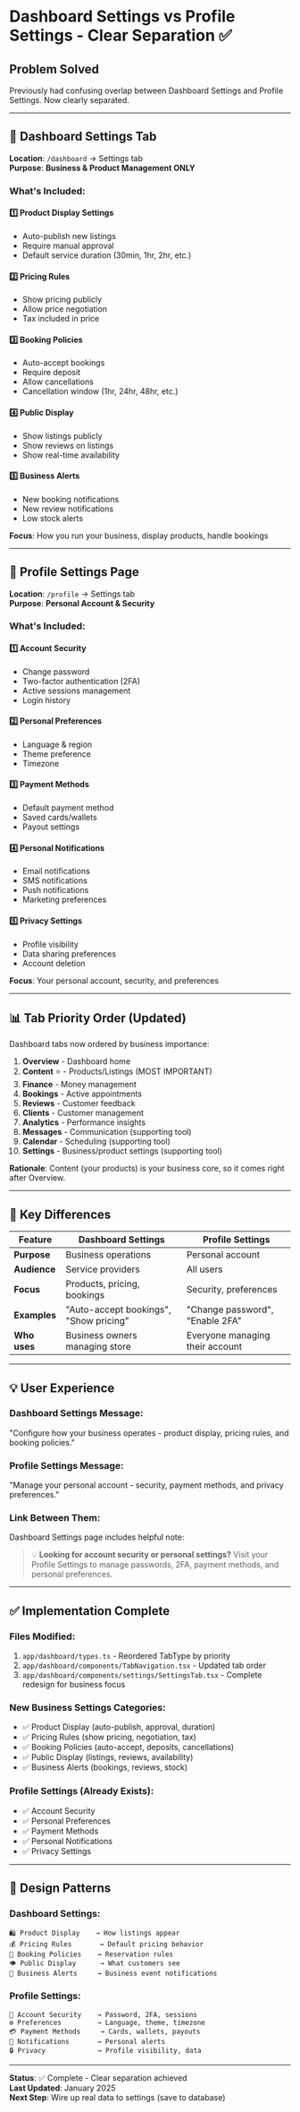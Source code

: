 # Dashboard Settings vs Profile Settings - Clear Separation ✅

## Problem Solved
Previously had confusing overlap between Dashboard Settings and Profile Settings. Now clearly separated.

---

## 🎯 Dashboard Settings Tab
**Location**: `/dashboard` → Settings tab  
**Purpose**: **Business & Product Management ONLY**

### What's Included:

#### 1️⃣ Product Display Settings
- Auto-publish new listings
- Require manual approval
- Default service duration (30min, 1hr, 2hr, etc.)

#### 2️⃣ Pricing Rules
- Show pricing publicly
- Allow price negotiation
- Tax included in price

#### 3️⃣ Booking Policies
- Auto-accept bookings
- Require deposit
- Allow cancellations
- Cancellation window (1hr, 24hr, 48hr, etc.)

#### 4️⃣ Public Display
- Show listings publicly
- Show reviews on listings
- Show real-time availability

#### 5️⃣ Business Alerts
- New booking notifications
- New review notifications
- Low stock alerts

**Focus**: How you run your business, display products, handle bookings

---

## 👤 Profile Settings Page
**Location**: `/profile` → Settings tab  
**Purpose**: **Personal Account & Security**

### What's Included:

#### 1️⃣ Account Security
- Change password
- Two-factor authentication (2FA)
- Active sessions management
- Login history

#### 2️⃣ Personal Preferences
- Language & region
- Theme preference
- Timezone

#### 3️⃣ Payment Methods
- Default payment method
- Saved cards/wallets
- Payout settings

#### 4️⃣ Personal Notifications
- Email notifications
- SMS notifications
- Push notifications
- Marketing preferences

#### 5️⃣ Privacy Settings
- Profile visibility
- Data sharing preferences
- Account deletion

**Focus**: Your personal account, security, and preferences

---

## 📊 Tab Priority Order (Updated)

Dashboard tabs now ordered by business importance:

1. **Overview** - Dashboard home
2. **Content** ⭐ - Products/Listings (MOST IMPORTANT)
3. **Finance** - Money management
4. **Bookings** - Active appointments
5. **Reviews** - Customer feedback
6. **Clients** - Customer management
7. **Analytics** - Performance insights
8. **Messages** - Communication (supporting tool)
9. **Calendar** - Scheduling (supporting tool)
10. **Settings** - Business/product settings (supporting tool)

**Rationale**: Content (your products) is your business core, so it comes right after Overview.

---

## 🔑 Key Differences

| Feature | Dashboard Settings | Profile Settings |
|---------|-------------------|------------------|
| **Purpose** | Business operations | Personal account |
| **Audience** | Service providers | All users |
| **Focus** | Products, pricing, bookings | Security, preferences |
| **Examples** | "Auto-accept bookings", "Show pricing" | "Change password", "Enable 2FA" |
| **Who uses** | Business owners managing store | Everyone managing their account |

---

## 💡 User Experience

### Dashboard Settings Message:
"Configure how your business operates - product display, pricing rules, and booking policies."

### Profile Settings Message:
"Manage your personal account - security, payment methods, and privacy preferences."

### Link Between Them:
Dashboard Settings page includes helpful note:
> 💡 **Looking for account security or personal settings?** Visit your Profile Settings to manage passwords, 2FA, payment methods, and personal preferences.

---

## ✅ Implementation Complete

### Files Modified:
1. `app/dashboard/types.ts` - Reordered TabType by priority
2. `app/dashboard/components/TabNavigation.tsx` - Updated tab order
3. `app/dashboard/components/settings/SettingsTab.tsx` - Complete redesign for business focus

### New Business Settings Categories:
- ✅ Product Display (auto-publish, approval, duration)
- ✅ Pricing Rules (show pricing, negotiation, tax)
- ✅ Booking Policies (auto-accept, deposits, cancellations)
- ✅ Public Display (listings, reviews, availability)
- ✅ Business Alerts (bookings, reviews, stock)

### Profile Settings (Already Exists):
- ✅ Account Security
- ✅ Personal Preferences
- ✅ Payment Methods
- ✅ Personal Notifications
- ✅ Privacy Settings

---

## 🎨 Design Patterns

### Dashboard Settings:
```
🛍️ Product Display    → How listings appear
💰 Pricing Rules       → Default pricing behavior
📅 Booking Policies    → Reservation rules
👁️ Public Display      → What customers see
🔔 Business Alerts     → Business event notifications
```

### Profile Settings:
```
🔐 Account Security    → Password, 2FA, sessions
⚙️ Preferences         → Language, theme, timezone
💳 Payment Methods     → Cards, wallets, payouts
📧 Notifications       → Personal alerts
🔒 Privacy             → Profile visibility, data
```

---

**Status**: ✅ Complete - Clear separation achieved  
**Last Updated**: January 2025  
**Next Step**: Wire up real data to settings (save to database)
